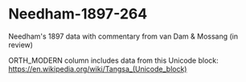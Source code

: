 # Needham-1897-264
Needham's 1897 data with commentary from van Dam &amp; Mossang (in review)

ORTH_MODERN column includes data from this Unicode block: https://en.wikipedia.org/wiki/Tangsa_(Unicode_block)
